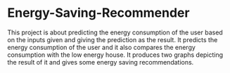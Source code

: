 # Energy-Saving-Recommender
This project is about predicting the energy consumption of the user based on the inputs given and giving the prediction as the result. It predicts the energy consumption of the user and it also compares the energy consumption with the low energy house. It produces two graphs depicting the result of it and gives some energy saving recommendations.
